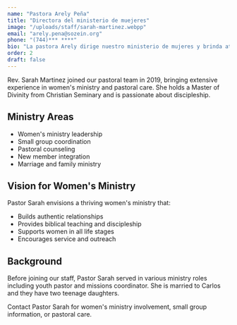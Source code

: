 ```yaml
---
name: "Pastora Arely Peña"
title: "Directora del ministerio de muejeres"
image: "/uploads/staff/sarah-martinez.webpp"
email: "arely.pena@sozein.org"
phone: "(744)*** ****"
bio: "La pastora Arely dirige nuestro ministerio de mujeres y brinda atención pastoral con un corazón para el discipulado y la construcción de la comunidad.."
order: 2
draft: false
---
```


Rev. Sarah Martinez joined our pastoral team in 2019, bringing extensive experience in women's ministry and pastoral care. She holds a Master of Divinity from Christian Seminary and is passionate about discipleship.

## Ministry Areas

- Women's ministry leadership
- Small group coordination
- Pastoral counseling
- New member integration
- Marriage and family ministry

## Vision for Women's Ministry

Pastor Sarah envisions a thriving women's ministry that:
- Builds authentic relationships
- Provides biblical teaching and discipleship
- Supports women in all life stages
- Encourages service and outreach

## Background

Before joining our staff, Pastor Sarah served in various ministry roles including youth pastor and missions coordinator. She is married to Carlos and they have two teenage daughters.

Contact Pastor Sarah for women's ministry involvement, small group information, or pastoral care.